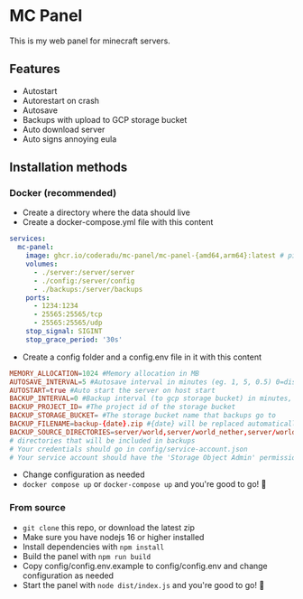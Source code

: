 # MC Panel

This is my web panel for minecraft servers.

## Features

- Autostart
- Autorestart on crash
- Autosave
- Backups with upload to GCP storage bucket
- Auto download server
- Auto signs annoying eula

## Installation methods

### Docker (recommended)

- Create a directory where the data should live
- Create a docker-compose.yml file with this content

```yaml
services:
  mc-panel:
    image: ghcr.io/coderadu/mc-panel/mc-panel-{amd64,arm64}:latest # pick your architecture using uname -p (amd64 is x86_64 and arm64 is aarch64)
    volumes:
      - ./server:/server/server
      - ./config:/server/config
      - ./backups:/server/backups
    ports:
      - 1234:1234
      - 25565:25565/tcp
      - 25565:25565/udp
    stop_signal: SIGINT
    stop_grace_period: '30s'
```

- Create a config folder and a config.env file in it with this content

```conf
MEMORY_ALLOCATION=1024 #Memory allocation in MB
AUTOSAVE_INTERVAL=5 #Autosave interval in minutes (eg. 1, 5, 0.5) 0=disabled
AUTOSTART=true #Auto start the server on host start
BACKUP_INTERVAL=0 #Backup interval (to gcp storage bucket) in minutes, 0=disabled
BACKUP_PROJECT_ID= #The project id of the storage bucket
BACKUP_STORAGE_BUCKET= #The storage bucket name that backups go to
BACKUP_FILENAME=backup-{date}.zip #{date} will be replaced automatically
BACKUP_SOURCE_DIRECTORIES=server/world,server/world_nether,server/world_the_end #comma-separated
# directories that will be included in backups
# Your credentials should go in config/service-account.json
# Your service account should have the 'Storage Object Admin' permission
```

- Change configuration as needed
- `docker compose up` or `docker-compose up` and you're good to go! 🎉

### From source

- `git clone` this repo, or download the latest zip
- Make sure you have nodejs 16 or higher installed
- Install dependencies with `npm install`
- Build the panel with `npm run build`
- Copy config/config.env.example to config/config.env and change configuration as needed
- Start the panel with `node dist/index.js` and you're good to go! 🎉
